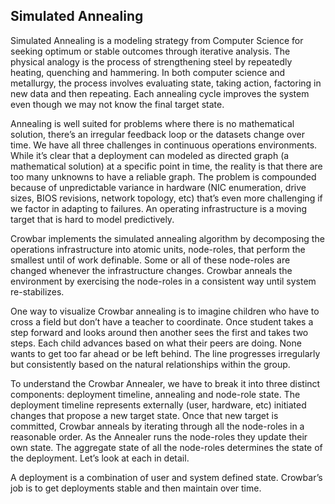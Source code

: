 ## Simulated Annealing

Simulated Annealing is a modeling strategy from Computer Science for seeking optimum or stable outcomes through iterative analysis.  The physical analogy is the process of strengthening steel by repeatedly heating, quenching and hammering.   In both computer science and metallurgy, the process involves evaluating state, taking action, factoring in new data and then repeating.  Each annealing cycle improves the system even though we may not know the final target state.

Annealing is well suited for problems where there is no mathematical solution, there’s an irregular feedback loop or the datasets change over time.  We have all three challenges in continuous operations environments.  While it’s clear that a deployment can modeled as directed graph (a mathematical solution) at a specific point in time, the reality is that there are too many unknowns to have a reliable graph.  The problem is compounded because of unpredictable variance in hardware (NIC enumeration, drive sizes, BIOS revisions, network topology, etc) that’s even more challenging if we factor in adapting to failures.  An operating infrastructure is a moving target that is hard to model predictively.

Crowbar implements the simulated annealing algorithm by decomposing the operations infrastructure into atomic units, node-roles, that perform the smallest until of work definable.  Some or all of these node-roles are changed whenever the infrastructure changes.  Crowbar anneals the environment by exercising the node-roles in a consistent way until system re-stabilizes.

One way to visualize Crowbar annealing is to imagine children who have to cross a field but don’t have a teacher to coordinate.  Once student takes a step forward and looks around then another sees the first and takes two steps.  Each child advances based on what their peers are doing.  None wants to get too far ahead or be left behind.  The line progresses irregularly but consistently based on the natural relationships within the group.   

To understand the Crowbar Annealer, we have to break it into three distinct components: deployment timeline, annealing and node-role state.   The deployment timeline represents externally (user, hardware, etc) initiated changes that propose a new target state.  Once that new target is committed, Crowbar anneals by iterating through all the node-roles in a reasonable order.  As the Annealer runs the node-roles they update their own state.  The aggregate state of all the node-roles determines the state of the deployment.  Let’s look at each in detail.

A deployment is a combination of user and system defined state.  Crowbar’s job is to get deployments stable and then maintain over time.
